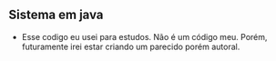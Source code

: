 ## Sistema em java

- Esse codigo eu usei para estudos. Não é um código meu. Porém, futuramente irei estar criando um parecido porém autoral.
